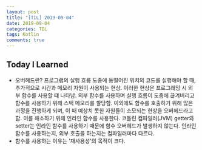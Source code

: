 ```yaml
---
layout: post
title: "[TIL] 2019-09-04"
date: 2019-09-04
categories: TIL
tags: Kotlin
comments: true
---
```


## Today I Learned
- 오버헤드란? 프로그램의 실행 흐름 도중에 동떨어진 위치의 코드를 실행해야 할 때, 추가적으로 시간과 메모리 자원이 사용되는 현상. 이러한 현상은 프로그래밍 시 외부 함수를 사용할 떄 나타남. 외부 함수를 사용하며 실행 흐름이 도중에 끊겨버리고 함수를 사용하기 위해 스택 메모리를 할당함. 이외에도 함수를 호출하기 위해 많은 과정을 진행하게 되며, 이 때 예상치 못한 자원들이 소모되는 현상을 오버헤드라고 함. 이를 해소하기 위해 인라인 함수를 사용한다. 코틀린 컴파일러(JVM) getter와 setter는 인라인 함수를 사용하기 때문에 함수 오버헤드가 발생하지 않는다. 인라인 함수를 사용하는지, 외부 호출을 하는지는 컴파일러마다 다르다.
- 함수를 사용하는 이유는 '재사용성'의 목적이 크다.